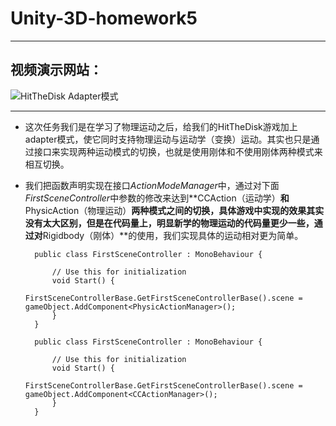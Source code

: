 # Unity-3D-homework5
-----
## 视频演示网站：

![HitTheDisk Adapter模式]()

-----
- 这次任务我们是在学习了物理运动之后，给我们的HitTheDisk游戏加上adapter模式，使它同时支持物理运动与运动学（变换）运动。其实也只是通过接口来实现两种运动模式的切换，也就是使用刚体和不使用刚体两种模式来相互切换。

- 我们把函数声明实现在接口*ActionModeManager*中，通过对下面*FirstSceneController*中参数的修改来达到**CCAction（运动学）**和**PhysicAction（物理运动）**两种模式之间的切换，具体游戏中实现的效果其实没有太大区别，但是在代码量上，明显新学的物理运动的代码量更少一些，通过对**Rigidbody（刚体）**的使用，我们实现具体的运动相对更为简单。

        public class FirstSceneController : MonoBehaviour {

            // Use this for initialization
            void Start() {
                FirstSceneControllerBase.GetFirstSceneControllerBase().scene = gameObject.AddComponent<PhysicActionManager>();
            }
        }

        public class FirstSceneController : MonoBehaviour {

            // Use this for initialization
            void Start() {
                FirstSceneControllerBase.GetFirstSceneControllerBase().scene = gameObject.AddComponent<CCActionManager>();
            }
        }